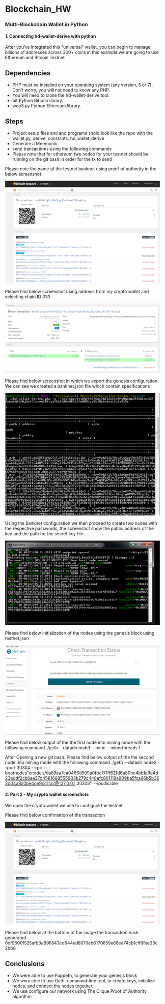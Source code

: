 # Blockchain_HW

###  Multi-Blockchain Wallet in Python
#### 1. Connecting hd-wallet-derive with python 
After you've integrated this "universal" wallet, you can begin to manage billions of addresses across 300+ coins in this example we are going to use Ethereum and Bitcoin Testnet

## Dependencies  
* PHP must be installed on your operating system (any version, 5 or 7). Don't worry, you will not need to know any PHP.
* You will need to clone the hd-wallet-derive tool.
* bit Python Bitcoin library.
* web3.py Python Ethereum library.

## Steps  
* Project setup files and and programs shold look like the repo with the wallet.py, derive, constants, hd_wallet_derive
* Generate a Mnemonic 
* send transactions using the following commands 
* Please note that for ethereum two nodes for your testnet should be running on the git bash in order for the tx to send 


Please note the name of the testnet banknet using proof of authority in the below screenshot

![table](https://github.com/andreaovelar/Blockchain_HW19/blob/master/images/Capture1.PNG "CLOSE")

Please find below screenshot using address from my crypto wallet and selecting chain ID 333

![table](https://github.com/andreaovelar/Blockchain_HW19/blob/master/images/Capture.PNG "CLOSE")

Please find below screenshot in which we export the genesis configuration. We can see we created a banknet.json file which contain specifications

![table](https://github.com/andreaovelar/Blockchain_HW19/blob/master/images/Capture3.PNG "CLOSE")

Using the banknet configuration we then proceed to create two nodes with the respective passwords, the screenshot show the public address of the key and the path for the secret key file 

![table](https://github.com/andreaovelar/Blockchain_HW19/blob/master/images/Capture5.PNG "CLOSE")

Please find below initialization of the nodes using the genesis block using testnet.json

![table](https://github.com/andreaovelar/Blockchain_HW19/blob/master/images/Capture8.PNG "CLOSE")

Please find below output of the the first node into mining mode with the following command ./geth --datadir node1 --mine --minerthreads 1

After Opening a new git bash. Please find below output of the the second node into mining mode with the following command ./geth --datadir node2 --port 30304 --rpc --bootnodes"enode://da89aa7ca0466d909a0fbcf71ff621d6a80be4bb1a8a4d23addf2cb6aa37d4581668555933b279c448afc801119a909ba5fca66b5b363d04a8a0be4de9cc1fa2@127.0.0.1:30303" --ipcdisable 


#### 2. Part 2 - My crypto wallet screenshots

We open the crypto wallet we use to configure the testnet

Please find below confirmation of the transaction

![table](https://github.com/andreaovelar/Blockchain_HW19/blob/master/images/Capture1.PNG "CLOSE")

Please find below at the bottom of the image the transaction hash generated 0xf9500f525afb3a898543cd644ed8070ab6170859e68ea74cb1cff6fee33c2bb8  


## Conclusions 
* We were able to use Puppeth, to generate your genesis block
* We were able to use Geth, command-line tool, to create keys, initialize nodes, and connect the nodes together.
* We use configure our network using The Clique Proof of Authority algorithm
